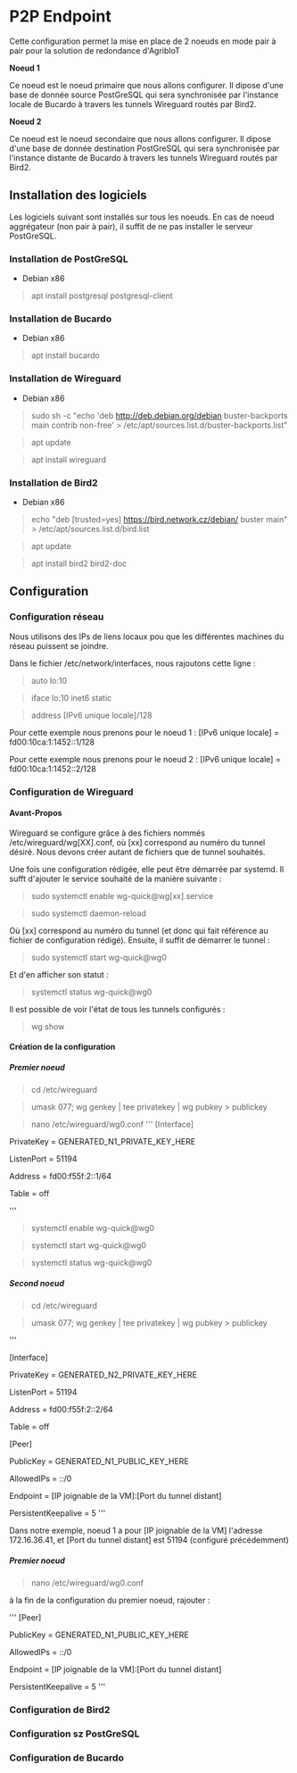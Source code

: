 # P2P Endpoint

Cette configuration permet la mise en place de 2 noeuds en mode pair à pair pour la solution de redondance d'AgribIoT

**Noeud 1**

Ce noeud est le noeud primaire que nous allons configurer.
Il dipose d'une base de donnée source PostGreSQL qui sera synchronisée par l'instance locale de Bucardo à travers les tunnels Wireguard routés par Bird2.

**Noeud 2**

Ce noeud est le noeud secondaire que nous allons configurer.
Il dipose d'une base de donnée destination PostGreSQL qui sera synchronisée par l'instance distante de Bucardo à travers les tunnels Wireguard routés par Bird2.


## Installation des logiciels

Les logiciels suivant sont installés sur tous les noeuds. En cas de noeud aggrégateur (non pair à pair), il suffit de ne pas installer le serveur PostGreSQL.

### Installation de PostGreSQL

- Debian x86

>apt install postgresql postgresql-client

### Installation de Bucardo

- Debian x86

>apt install bucardo

### Installation de Wireguard

- Debian x86

> sudo sh -c "echo 'deb http://deb.debian.org/debian buster-backports main contrib non-free' > /etc/apt/sources.list.d/buster-backports.list"

> apt update

>apt install wireguard

### Installation de Bird2

- Debian x86

> echo "deb [trusted=yes] https://bird.network.cz/debian/ buster main" > /etc/apt/sources.list.d/bird.list

> apt update

> apt install bird2 bird2-doc


## Configuration

### Configuration réseau

Nous utilisons des IPs de liens locaux pou que les différentes machines du réseau puissent se joindre.

Dans le fichier /etc/network/interfaces, nous rajoutons cette ligne :

> auto lo:10

> iface lo:10 inet6 static

> 	address [IPv6 unique locale]/128

Pour cette exemple nous prenons pour le noeud 1 : [IPv6 unique locale] = fd00:10ca:1:1452::1/128

Pour cette exemple nous prenons pour le noeud 2 : [IPv6 unique locale] = fd00:10ca:1:1452::2/128

### Configuration de Wireguard

#### Avant-Propos

Wireguard se configure grâce à des fichiers nommés /etc/wireguard/wg[XX].conf, où [xx] correspond au numéro du tunnel désiré. Nous devons créer autant de fichiers que de tunnel souhaités.

Une fois une configuration rédigée, elle peut être démarrée par systemd. Il sufft d'ajouter le service souhaité de la manière suivante :
> sudo systemctl enable wg-quick@wg[xx].service

> sudo systemctl daemon-reload

Où [xx] correspond au numéro du tunnel (et donc qui fait référence au fichier de configuration rédigé).
Ensuite, il suffit de démarrer le tunnel :

> sudo systemctl start wg-quick@wg0

Et d'en afficher son statut :

> systemctl status wg-quick@wg0

Il est possible de voir l'état de tous les tunnels configurés :

> wg show

#### Création de la configuration

##### Premier noeud

> cd /etc/wireguard

> umask 077; wg genkey | tee privatekey | wg pubkey > publickey

> nano /etc/wireguard/wg0.conf
'''
[Interface]

PrivateKey = GENERATED_N1_PRIVATE_KEY_HERE

ListenPort = 51194

Address = fd00:f55f:2::1/64
 
Table = off

'''

> systemctl enable wg-quick@wg0

> systemctl start wg-quick@wg0

> systemctl status wg-quick@wg0


##### Second noeud
> cd /etc/wireguard

> umask 077; wg genkey | tee privatekey | wg pubkey > publickey

'''

[Interface]

PrivateKey = GENERATED_N2_PRIVATE_KEY_HERE

ListenPort = 51194
 
Address = fd00:f55f:2::2/64

Table = off
 
[Peer]

PublicKey = GENERATED_N1_PUBLIC_KEY_HERE
 
AllowedIPs = ::/0
 
Endpoint = [IP joignable de la VM]:[Port du tunnel distant]
 
PersistentKeepalive = 5
'''

Dans notre exemple, noeud 1 a pour [IP joignable de la VM] l'adresse 172.16.36.41, et [Port du tunnel distant] est 51194 (configuré précédemment)

##### Premier noeud

> nano /etc/wireguard/wg0.conf

à la fin de la configuration du premier noeud, rajouter :

'''
[Peer]

PublicKey = GENERATED_N1_PUBLIC_KEY_HERE
 
AllowedIPs = ::/0
 
Endpoint = [IP joignable de la VM]:[Port du tunnel distant]
 
PersistentKeepalive = 5
'''

### Configuration de Bird2

### Configuration sz PostGreSQL

### Configuration de Bucardo

